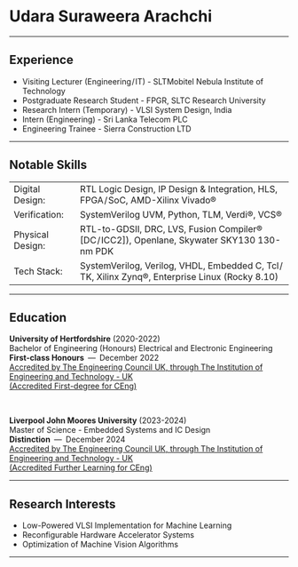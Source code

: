 # Udara Suraweera Arachchi

---

## Experience

- Visiting Lecturer (Engineering / IT) - SLTMobitel Nebula Institute of Technology
- Postgraduate Research Student - FPGR, SLTC Research University
- Research Intern (Temporary) - VLSI System Design, India
- Intern (Engineering) - Sri Lanka Telecom PLC
- Engineering Trainee - Sierra Construction LTD

---

## Notable Skills

<table>
    <tr>
        <td class="skills-column-1">
            Digital Design:
        </td>
        <td class="skills-column-2">
            RTL Logic Design, IP Design & Integration, HLS, FPGA / SoC, AMD-Xilinx Vivado®
        </td>
    </tr>
    <tr>
        <td class="skills-column-1">
            Verification:
        </td>
        <td class="skills-column-2">
            SystemVerilog UVM, Python, TLM, Verdi®, VCS®
        </td>
    </tr>
    <tr>
        <td class="skills-column-1">
            Physical Design:
        </td>
        <td class="skills-column-2">
            RTL-to-GDSII, DRC, LVS, Fusion Compiler® [DC / ICC2]), Openlane, Skywater SKY130 130-nm PDK
        </td>
    </tr>
    <tr>
        <td class="skills-column-1">
            Tech Stack:
        </td>
        <td class="skills-column-2">
            SystemVerilog, Verilog, VHDL, Embedded C, Tcl / TK, Xilinx Zynq®, Enterprise Linux (Rocky 8.10)
        </td>
    </tr>
</table>

---

## Education

<b>University of Hertfordshire</b> (2020-2022)<br>
Bachelor of Engineering (Honours) Electrical and Electronic Engineering <br>
<b>First-class Honours</b> — December 2022 <br>
<a href="https://www.engc.org.uk/education-skills/course-search/recognised-course-search/?courseId=612" target="_blank" rel="noopener noreferrer">
Accredited by The Engineering Council UK, through The Institution of Engineering and Technology - UK <br>
(Accredited First-degree for CEng)
</a>

<br>

<b>Liverpool John Moores University</b> (2023-2024)<br>
Master of Science - Embedded Systems and IC Design <br>
<b>Distinction</b> — December 2024 <br>
<a href="https://www.engc.org.uk/education-skills/course-search/recognised-course-search/?courseId=5722" target="_blank" rel="noopener noreferrer">
Accredited by The Engineering Council UK, through The Institution of Engineering and Technology - UK <br>
(Accredited Further Learning for CEng)
</a>

---

## Research Interests

- Low-Powered VLSI Implementation for Machine Learning
- Reconfigurable Hardware Accelerator Systems
- Optimization of Machine Vision Algorithms

---
